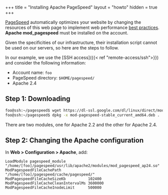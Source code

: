 +++
title = "Installing Apache PageSpeed"
layout = "howto"
hidden = true
+++

[PageSpeed](https://www.modpagespeed.com/) automatically optimizes your website by changing the resources of this web page to implement web performance [best practices](https://developers.google.com/speed/docs/best-practices/rules_intro). **Apache mod_pagespeed** must be installed on the account.

Given the specificities of our infrastructure, their installation script cannot be used on our servers, so here are the steps to follow.

In our example, we use the [SSH access]({{< ref "remote-access/ssh">}}) and consider the following information:

- Account name: `foo`
- PageSpeed directory: `$HOME/pagespeed/`
- Apache 2.4

## Step 1: Downloading

```sh
foo@ssh:~/pagespeed$ wget https://dl-ssl.google.com/dl/linux/direct/mod-pagespeed-stable_current_amd64.deb
foo@ssh:~/pagespeed$ dpkg -x mod-pagespeed-stable_current_amd64.deb .
```

There are two modules, one for Apache 2.2 and the other for Apache 2.4.

## Step 2: Changing the Apache configuration

In **Web > Configuration > Apache**, add:

```
LoadModule pagespeed_module          "/home/[foo]/pagespeed/usr/lib/apache2/modules/mod_pagespeed_ap24.so"
ModPagespeedFileCachePath            "/home/[foo]/pagespeed/cache/pagespeed/"
ModPagespeedFileCacheSizeKb          102400
ModPagespeedFileCacheCleanIntervalMs 3600000
ModPagespeedFileCacheInodeLimit      500000
```
